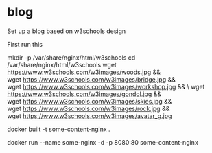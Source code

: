 # blog
Set up a blog based on w3schools design

First run this

mkdir -p /var/share/nginx/html/w3schools
cd /var/share/nginx/html/w3schools
wget https://www.w3schools.com/w3images/woods.jpg && \
wget https://www.w3schools.com/w3images/bridge.jpg && \
wget https://www.w3schools.com/w3images/workshop.jpg && \ 
wget https://www.w3schools.com/w3images/gondol.jpg && \
wget https://www.w3schools.com/w3images/skies.jpg && \
wget https://www.w3schools.com/w3images/rock.jpg && \
wget https://www.w3schools.com/w3images/avatar_g.jpg

docker built -t some-content-nginx .

docker run --name some-nginx -d -p 8080:80 some-content-nginx
